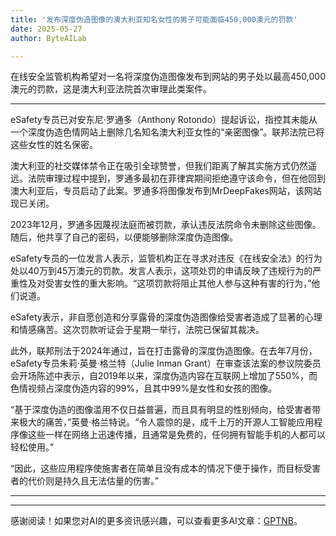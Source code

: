 ```yaml
---
title: '发布深度伪造图像的澳大利亚知名女性的男子可能面临450,000澳元的罚款'
date: 2025-05-27
author: ByteAILab

---
```


在线安全监管机构希望对一名将深度伪造图像发布到网站的男子处以最高450,000澳元的罚款，这是澳大利亚法院首次审理此类案件。

---
eSafety专员已对安东尼·罗通多（Anthony Rotondo）提起诉讼，指控其未能从一个深度伪造色情网站上删除几名知名澳大利亚女性的“亲密图像”。联邦法院已将这些女性的姓名保密。

澳大利亚的社交媒体禁令正在吸引全球赞誉，但我们距离了解其实施方式仍然遥远。法院审理过程中提到，罗通多最初在菲律宾期间拒绝遵守该命令，但在他回到澳大利亚后，专员启动了此案。罗通多将图像发布到MrDeepFakes网站，该网站现已关闭。

2023年12月，罗通多因蔑视法庭而被罚款，承认违反法院命令未删除这些图像。随后，他共享了自己的密码，以便能够删除深度伪造图像。

eSafety专员的一位发言人表示，监管机构正在寻求对违反《在线安全法》的行为处以40万到45万澳元的罚款。发言人表示，这项处罚的申请反映了违规行为的严重性及对受害女性的重大影响。“这项罚款将阻止其他人参与这种有害的行为，”他们说道。

eSafety表示，非自愿创造和分享露骨的深度伪造图像给受害者造成了显著的心理和情感痛苦。这次罚款听证会于星期一举行，法院已保留其裁决。

此外，联邦刑法于2024年通过，旨在打击露骨的深度伪造图像。在去年7月份，eSafety专员朱莉·英曼·格兰特（Julie Inman Grant）在审查该法案的参议院委员会开场陈述中表示，自2019年以来，深度伪造内容在互联网上增加了550%，而色情视频占深度伪造内容的99%，且其中99%是女性和女孩的图像。

“基于深度伪造的图像滥用不仅日益普遍，而且具有明显的性别倾向，给受害者带来极大的痛苦，”英曼·格兰特说。“令人震惊的是，成千上万的开源人工智能应用程序像这些一样在网络上迅速传播，且通常是免费的，任何拥有智能手机的人都可以轻松使用。”

“因此，这些应用程序使施害者在简单且没有成本的情况下便于操作，而目标受害者的代价则是持久且无法估量的伤害。”

---
---
感谢阅读！如果您对AI的更多资讯感兴趣，可以查看更多AI文章：[GPTNB](https://gptnb.com)。